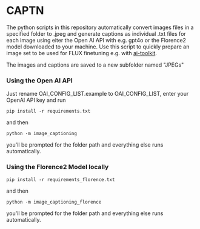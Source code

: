 # CAPTN

The python scripts in this repository automatically convert images files in a specified folder to .jpeg and generate captions as individual .txt files for each image using eiter the Open AI API with e.g. gpt4o or the Florence2 model downloaded to your machine. Use this script to quickly prepare an image set to be used for FLUX finetuning e.g. with [ai-toolkit](https://github.com/ostris/ai-toolkit). 

The images and captions are saved to a new subfolder named "JPEGs"

### Using the Open AI API

Just rename OAI_CONFIG_LIST.example to OAI_CONFIG_LIST, enter your OpenAI API key and run

```
pip install -r requirements.txt
```
and then

```shell
python -m image_captioning
```
you'll be prompted for the folder path and everything else runs automatically.

### Using the Florence2 Model locally

```
pip install -r requirements_florence.txt
```
and then 
```
python -m image_captioning_florence
```

you'll be prompted for the folder path and everything else runs automatically.